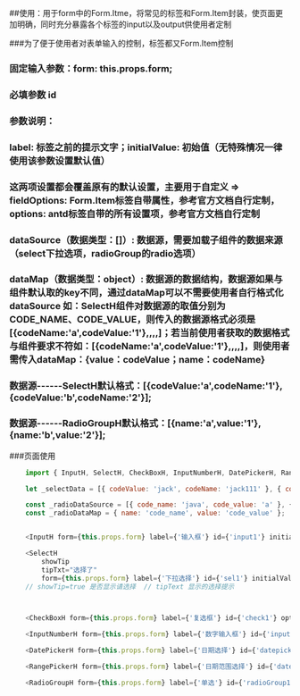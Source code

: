 ##使用：用于form中的Form.Itme，将常见的标签和Form.Item封装，使页面更加明确，同时充分暴露各个标签的input以及output供使用者定制

###为了便于使用者对表单输入的控制，标签都又Form.Item控制

### 固定输入参数：form: this.props.form;

### 必填参数 id

### 参数说明：
###         label: 标签之前的提示文字；initialValue: 初始值（无特殊情况一律使用该参数设置默认值）
###         这两项设置都会覆盖原有的默认设置，主要用于自定义 => fieldOptions: Form.Item标签自带属性，参考官方文档自行定制，options: antd标签自带的所有设置项，参考官方文档自行定制
###         dataSource（数据类型：[]）: 数据源，需要加载子组件的数据来源（select下拉选项，radioGroup的radio选项）
###         dataMap（数据类型：object）: 数据源的数据结构，数据源如果与组件默认取的key不同，通过dataMap可以不需要使用者自行格式化dataSource  如：SelectH组件对数据源的取值分别为CODE_NAME、CODE_VALUE，则传入的数据源格式必须是[{codeName:'a',codeValue:'1'},,,,]；若当前使用者获取的数据格式与组件要求不符如：[{codeName:'a',codeValue:'1'},,,,]，则使用者需传入dataMap：{value：codeValue；name：codeName}

### 数据源------SelectH默认格式：[{codeValue:'a',codeName:'1'},{codeValue:'b',codeName:'2'}];
### 数据源------RadioGroupH默认格式：[{name:'a',value:'1'},{name:'b',value:'2'}];


###页面使用
```js
    import { InputH, SelectH, CheckBoxH, InputNumberH, DatePickerH, RangePickerH, RadioGroupH } from '../FormMark/FormMark';

    let _selectData = [{ codeValue: 'jack', codeName: 'jack111' }, { codeValue: 'lucy', codeName: 'lucy' }, { codeValue: 'Yiminghe', codeName: 'Yiminghe' }];

    const _radioDataSource = [{ code_name: 'java', code_value: 'a' }, { code_name: 'python', code_value: 'b' }, { code_name: 'javaScript', code_value: 'c' }]
    const _radioDataMap = { name: 'code_name', value: 'code_value' };


    <InputH form={this.props.form} label={'输入框'} id={'input1'} initialValue={'kevin'} options={inputOptions}></InputH>

    <SelectH 
        showTip 
        tipTxt="选择了"
        form={this.props.form} label={'下拉选择'} id={'sel1'} initialValue={'jack'} dataSource={_selectData} options={selectOptions}></SelectH>
    // showTip=true 是否显示请选择  // tipText 显示的选择提示



    <CheckBoxH form={this.props.form} label={'复选框'} id={'check1'} options={checkboxOptions}></CheckBoxH>

    <InputNumberH form={this.props.form} label={'数字输入框'} id={'inputNum1'} />

    <DatePickerH form={this.props.form} label={'日期选择'} id={'datepicker1'} initialValue={'1534817352'} options={datePickerOptions} />

    <RangePickerH form={this.props.form} label={'日期范围选择'} id={'datepicker2'} initialValue={['1534817352', 1534817359]} options={datePickerOptions} />

    <RadioGroupH form={this.props.form} label={'单选'} id={'radioGroup1'} initialValue={'b'} dataSource={_radioDataSource} dataMap={_radioDataMap}></RadioGroupH>

```